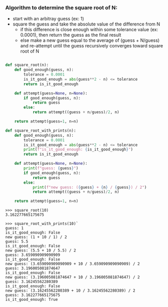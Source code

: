 ### Algorithm to determine the square root of N:
* start with an arbitray guess (ex: 1)
* square the guess and take the absolute value of the difference from N
  * if this difference is close enough within some tolerance value (ex: 0.0001), then return the guess as the final result
  * else make a new guess equal to the average of (guess + N/guess) and re-attempt until the guess recursively converges toward square root of N

```python

def square_root(n):
    def good_enough(guess, n):
        tolerance = 0.0001
        is_it_good_enough = abs(guess**2 - n) <= tolerance
        return is_it_good_enough

    def attempt(guess=None, n=None):
        if good_enough(guess, n):
            return guess
        else:
            return attempt((guess + n/guess)/2, n)

    return attempt(guess=1, n=n)

def square_root_with_prints(n):
    def good_enough(guess, n):
        tolerance = 0.0001
        is_it_good_enough = abs(guess**2 - n) <= tolerance
        print(f"is_it_good_enough: {is_it_good_enough}")
        return is_it_good_enough

    def attempt(guess=None, n=None):
        print(f"guess: {guess}")
        if good_enough(guess, n):
            return guess
        else:
            print(f"new guess: ({guess} + {n} / {guess}) / 2")
            return attempt((guess + n/guess)/2, n)

    return attempt(guess=1, n=n)

```

```
>>> square_root(10)
3.162277665175675

>>> square_root_with_prints(10)`
guess: 1
is_it_good_enough: False
new guess: (1 + 10 / 1) / 2
guess: 5.5
is_it_good_enough: False
new guess: (5.5 + 10 / 5.5) / 2
guess: 3.659090909090909
is_it_good_enough: False
new guess: (3.659090909090909 + 10 / 3.659090909090909) / 2
guess: 3.196005081874647
is_it_good_enough: False
new guess: (3.196005081874647 + 10 / 3.196005081874647) / 2
guess: 3.16245562280389
is_it_good_enough: False
new guess: (3.16245562280389 + 10 / 3.16245562280389) / 2
guess: 3.162277665175675
is_it_good_enough: True
```
